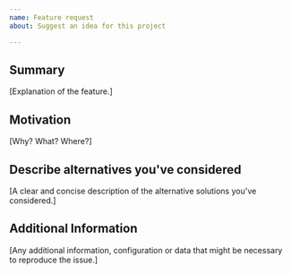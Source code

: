 ```yaml
---
name: Feature request
about: Suggest an idea for this project

---
```


## Summary

[Explanation of the feature.]

## Motivation

[Why? What? Where?]

## Describe alternatives you've considered

[A clear and concise description of the alternative solutions you've considered.]

## Additional Information

[Any additional information, configuration or data that might be necessary to reproduce the issue.]

